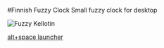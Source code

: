 #Finnish Fuzzy Clock
Small fuzzy clock for desktop

![Fuzzy Kellotin](https://dl.dropboxusercontent.com/u/28304305/fuzzy_kellotin.jpg)

[alt+space launcher](https://dl.dropboxusercontent.com/u/28304305/alt%2Bspace.webm)
